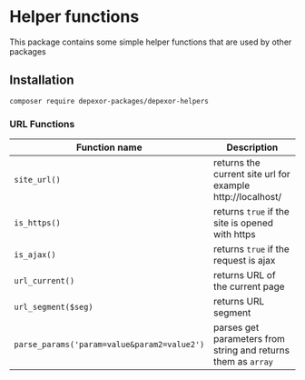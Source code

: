# Helper functions 

This package contains some simple helper functions that are used by other packages


## Installation

`composer require depexor-packages/depexor-helpers`


### URL Functions 


|  Function name | Description  |
|---|---|
| `site_url()`  |  returns the current site url for example http://localhost/ |
| `is_https()`  |  returns `true` if the site is opened with https |
| `is_ajax()`  |  returns `true` if the request is ajax |
| `url_current()`  |   returns URL of the current page |
| `url_segment($seg)`  |   returns URL segment  |
| `parse_params('param=value&param2=value2')`  | parses get parameters from string and returns them as `array` |


 
 
 